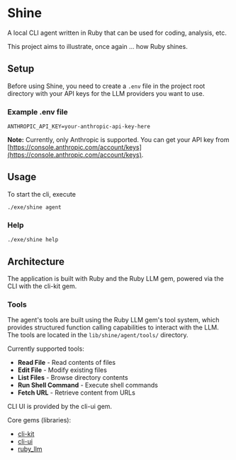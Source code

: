 # Shine

A local CLI agent written in Ruby that can be used for coding, analysis, etc.

This project aims to illustrate, once again ... how Ruby shines.

## Setup

Before using Shine, you need to create a `.env` file in the project root directory with your API keys for the LLM providers you want to use.

### Example .env file

```
ANTHROPIC_API_KEY=your-anthropic-api-key-here
```

**Note:** Currently, only Anthropic is supported. You can get your API key from [https://console.anthropic.com/account/keys](https://console.anthropic.com/account/keys).

## Usage

To start the cli, execute

`./exe/shine agent`

### Help

`./exe/shine help` 

## Architecture

The application is built with Ruby and the Ruby LLM gem, powered via the CLI with the cli-kit gem.

### Tools

The agent's tools are built using the Ruby LLM gem's tool system, which provides structured function calling capabilities to interact with the LLM. The tools are located in the `lib/shine/agent/tools/` directory.

Currently supported tools:
- **Read File** - Read contents of files
- **Edit File** - Modify existing files
- **List Files** - Browse directory contents
- **Run Shell Command** - Execute shell commands
- **Fetch URL** - Retrieve content from URLs 

CLI UI is provided by the cli-ui gem. 

Core gems (libraries): 
 - [cli-kit](https://github.com/Shopify/cli-kit)
 - [cli-ui](https://github.com/Shopify/cli-ui)
 - [ruby_llm](https://rubyllm.com)